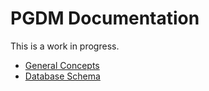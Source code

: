 # PGDM Documentation

This is a work in progress.

 - [General Concepts](./general.md)
 - [Database Schema](./schema.md)